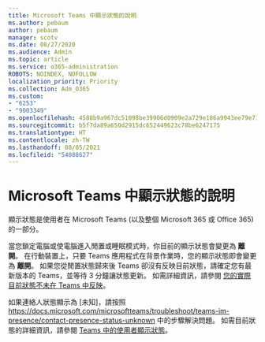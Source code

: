 ```yaml
---
title: Microsoft Teams 中顯示狀態的說明
ms.author: pebaum
author: pebaum
manager: scotv
ms.date: 08/27/2020
ms.audience: Admin
ms.topic: article
ms.service: o365-administration
ROBOTS: NOINDEX, NOFOLLOW
localization_priority: Priority
ms.collection: Adm_O365
ms.custom:
- "6253"
- "9003349"
ms.openlocfilehash: 4588b9a967dc51098be39906d0909e2a729e186a9943ee79e71d6ab50a666107
ms.sourcegitcommit: b5f7da89a650d2915dc652449623c78be6247175
ms.translationtype: HT
ms.contentlocale: zh-TW
ms.lasthandoff: 08/05/2021
ms.locfileid: "54088627"
---
```

# <a name="help-with-presence-in-microsoft-teams"></a>Microsoft Teams 中顯示狀態的說明

顯示狀態是使用者在 Microsoft Teams (以及整個 Microsoft 365 或 Office 365) 的一部分。 

當您鎖定電腦或使電腦進入閒置或睡眠模式時，你目前的顯示狀態會變更為 **離開**。 在行動裝置上，只要 Teams 應用程式在背景作業時，您的顯示狀態即會變更為 **離開**。 如果您從閒置狀態歸來後 Teams 卻沒有反映目前狀態，請確定您有最新版本的 Teams，並等待 3 分鐘讓狀態更新。 如需詳細資訊，請參閱 [您的實際目前狀態不未在 Teams 中反映](https://docs.microsoft.com/microsoftteams/troubleshoot/teams-im-presence/presence-not-show-actual-status)。

如果連絡人狀態顯示為 [未知]，請按照 https://docs.microsoft.com/microsoftteams/troubleshoot/teams-im-presence/contact-presence-status-unknown 中的步驟解決問題。
如需目前狀態的詳細資訊，請參閱 [Teams 中的使用者顯示狀態](https://docs.microsoft.com/microsoftteams/presence-admins)。

